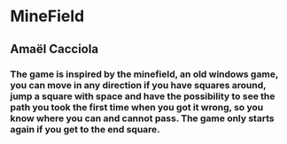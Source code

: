 # MineField
## Amaël Cacciola 
### The game is inspired by the minefield, an old windows game, you can move in any direction if you have squares around, jump a square with space and have the possibility to see the path you took the first time when you got it wrong, so you know where you can and cannot pass. The game only starts again if you get to the end square. 